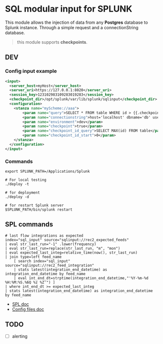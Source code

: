 # SQL modular input for SPLUNK

This module allows the injection of data from any **Postgres** database to Splunk instance. Through a simple request and a connectionString database.
> this module supports **checkpoints**.

## DEV

### Config input example

```xml
<input>
  <server_host>myHost</server_host>
  <server_uri>https://127.0.0.1:8020</server_uri>
  <session_key>123102983109283019283</session_key>
  <checkpoint_dir>/opt/splunk/var/lib/splunk/sqlinput</checkpoint_dir>
  <configuration>
    <stanza name="myScheme://aaa">
        <param name="query">SELECT * FROM table WHERE id > {{.checkpoint}}</param>
        <param name="connectionstring">host='localhost' dbname='db' user='user' password='pass'</param>
        <param name="environment">dev</param>
        <param name="checkpoint">true</param>
        <param name="checkpoint_id_query">SELECT MAX(id) FROM table</param>
        <param name="checkpoint_id_start">0</param>
    </stanza>
  </configuration>
</input>
```

### Commands

```shell
export SPLUNK_PATH=/Applications/Splunk

# For local testing
./deploy -t

# for deployment
./deploy -d

# for restart Splunk server
$SPLUNK_PATH/bin/splunk restart
```

## SPL commands

```splunk
# last flow integrations as expected
index="sql_input" source="sqlinput://rec2_expected_feeds" 
| eval str_last_run="-1" .lower(frequency) 
| eval str_last_run=replace(str_last_run, "m", "mon") 
| eval expected_last_integ=relative_time(now(), str_last_run) 
| join type=left feed_name 
    [ search index="sql_input" source="sqlinput://rec2_feed_integration" 
    | stats latest(integration_end_datetime) as integration_end_datetime by feed_name 
    | eval int_end_dt=strptime(integration_end_datetime,"'%Y-%m-%d %H:%M:%S.%6Q %z %Z'") ] 
| where int_end_dt >= expected_last_integ 
| stats latest(integration_end_datetime) as integration_end_datetime by feed_name
```

- [SPL doc](https://docs.splunk.com/Documentation/Splunk/8.0.1/SearchReference/Stats)
- [Config files doc](https://docs.splunk.com/Documentation/Splunk/8.0.1/Admin/Appconf)

## TODO

- [ ] alerting